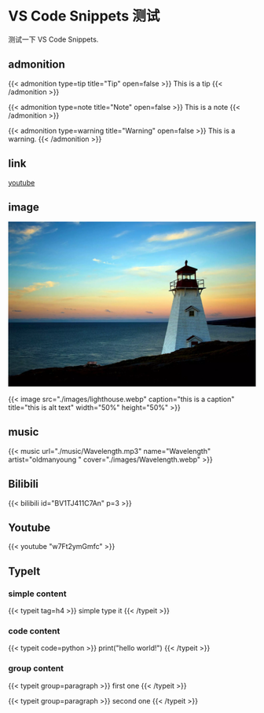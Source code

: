 # VS Code Snippets 测试

测试一下 VS Code Snippets.
<!--more-->

## admonition

{{< admonition type=tip title="Tip" open=false >}}
This is a tip
{{< /admonition >}}

{{< admonition type=note title="Note" open=false >}}
This is a note
{{< /admonition >}}

{{< admonition type=warning title="Warning" open=false >}}
This is a warning.
{{< /admonition >}}

## link

[youtube](www.youtube.com)

## image

![this is alt text](./images/lighthouse.webp "this is a caption")

{{< image src="./images/lighthouse.webp" caption="this is a caption" title="this is alt text" width="50%" height="50%" >}}

## music

{{< music url="./music/Wavelength.mp3" name="Wavelength" artist="oldmanyoung " cover="./images/Wavelength.webp" >}}

## Bilibili

{{< bilibili id="BV1TJ411C7An" p=3 >}}

## Youtube

{{< youtube "w7Ft2ymGmfc" >}}

## TypeIt

### simple content

{{< typeit tag=h4 >}}
simple type it
{{< /typeit >}}

### code content

{{< typeit code=python >}}
print("hello world!")
{{< /typeit >}}

### group content

{{< typeit group=paragraph >}}
first one
{{< /typeit >}}

{{< typeit group=paragraph >}}
second one
{{< /typeit >}}

